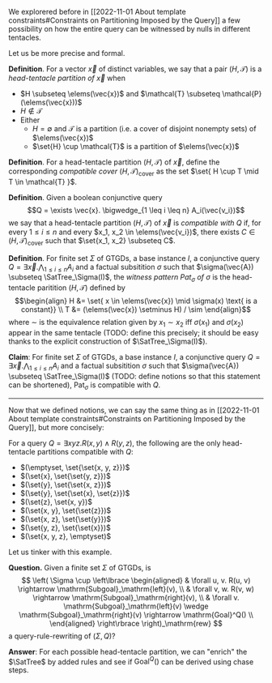 We explorered before in [[2022-11-01 About template constraints#Constraints on Partitioning Imposed by the Query]] a few possibility on how the entire query can be witnessed by nulls in different tentacles.

Let us be more precise and formal.

**Definition**. For a vector $\vec{x}$ of distinct variables, we say that a pair $(H, \mathcal{T})$ is a _head-tentacle partition of $\vec{x}$_ when
 - $H \subseteq \elems(\vec{x})$ and $\mathcal{T} \subseteq \mathcal{P}(\elems(\vec{x}))$
 - $H \not\in \mathcal{T}$
 - Either
	 - $H = \emptyset$ and $\mathcal{T}$ is a partition (i.e. a cover of disjoint nonempty sets) of $\elems(\vec{x})$
	 - $\set{H} \cup \mathcal{T}$ is a partition of $\elems(\vec{x})$

**Definition**. For a head-tentacle partition $(H, \mathcal{T})$ of $\vec{x}$, define the corresponding _compatible cover_ $(H, \mathcal{T})_\text{cover}$ as the set $\set{ H \cup T \mid T \in \mathcal{T} }$.

**Definition**. Given a boolean conjunctive query $$Q = \exists \vec{x}. \bigwedge_{1 \leq i \leq n} A_i(\vec{v_i})$$ we say that a head-tentacle partition $(H, \mathcal{T})$ of $\vec{x}$ is _compatible with $Q$_ if, for every $1 \leq i \leq n$ and every $x_1, x_2 \in \elems(\vec{v_i})$, there exists $C \in (H, \mathcal{T})_\text{cover}$ such that $\set{x_1, x_2} \subseteq C$.

**Definition**. For finite set $\Sigma$ of GTGDs, a base instance $I$, a conjunctive query $Q = \exists \vec{x}. \bigwedge_{1 \leq i \leq n} A_i$ and a factual subsitition $\sigma$ such that $\sigma(\vec{A}) \subseteq \SatTree_\Sigma(I)$, the _witness pattern $\mathrm{Pat}_\sigma$ of $\sigma$_ is the head-tentacle paritition $(H, \mathcal{T})$ defined by $$\begin{align}
H &= \set{ x \in \elems(\vec{x}) \mid \sigma(x) \text{ is a constant}} \\
T &= (\elems(\vec{x}) \setminus H) / \sim
\end{align}$$ where $\sim$ is the equivalence relation given by $x_1 \sim x_2$ iff $\sigma(x_1)$ and $\sigma(x_2)$ appear in the same tentacle (TODO: define this precisely; it should be easy thanks to the explicit construction of $\SatTree_\Sigma(I)$).

**Claim**:  For finite set $\Sigma$ of GTGDs, a base instance $I$, a conjunctive query $Q = \exists \vec{x}. \bigwedge_{1 \leq i \leq n} A_i$ and a factual subsitition $\sigma$ such that $\sigma(\vec{A}) \subseteq \SatTree_\Sigma(I)$ (TODO: define notions so that this statement can be shortened), $\mathrm{Pat}_\sigma$ is compatible with $Q$.

---
Now that we defined notions, we can say the same thing as in [[2022-11-01 About template constraints#Constraints on Partitioning Imposed by the Query]], but more concisely:

For a query $Q = \exists xyz. R(x, y) \wedge R(y, z)$, the following are the only head-tentacle partitions compatible with $Q$:
 - $(\emptyset, \set{\set{x, y, z}})$
 - $(\set{x}, \set{\set{y, z}})$
 - $(\set{y}, \set{\set{x, z}})$
 - $(\set{y}, \set{\set{x}, \set{z}})$
 - $(\set{z}, \set{x, y})$
 - $(\set{x, y}, \set{\set{z}})$
 - $(\set{x, z}, \set{\set{y}})$
 - $(\set{y, z}, \set{\set{x}})$
 - $(\set{x, y, z}, \emptyset)$

Let us tinker with this example.

**Question.** Given a finite set $\Sigma$ of GTGDs, is $$
\left(
\Sigma \cup \left\lbrace
  \begin{aligned}
  & \forall u, v. R(u, v) \rightarrow \mathrm{Subgoal}_\mathrm{left}(v), \\
  & \forall v, w. R(v, w) \rightarrow \mathrm{Subgoal}_\mathrm{right}(v), \\
  & \forall v. \mathrm{Subgoal}_\mathrm{left}(v) \wedge \mathrm{Subgoal}_\mathrm{right}(v) \rightarrow \mathrm{Goal}^Q() \\
\end{aligned}
\right\rbrace
\right)_\mathrm{rew}
$$ a query-rule-rewriting of $(\Sigma, Q)$?

**Answer**: For each possible head-tentacle partition, we can "enrich" the $\SatTree$ by added rules and see if $\mathrm{Goal}^Q()$ can be derived using chase steps.